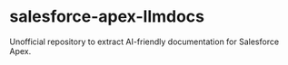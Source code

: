 # salesforce-apex-llmdocs
Unofficial repository to extract AI-friendly documentation for Salesforce Apex.
